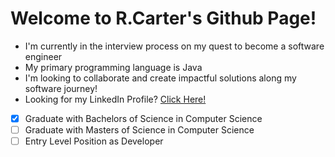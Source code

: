 # Welcome to R.Carter's Github Page! 
+ I'm currently in the interview process on my quest to become a software engineer
+ My primary programming language is Java
+ I'm looking to collaborate and create impactful solutions along my software journey!
+ Looking for my LinkedIn Profile? [Click Here!](https://www.linkedin.com/in/ramzi-carter-jr-7462bb204/)
- [x] Graduate with Bachelors of Science in Computer Science
- [ ] Graduate with Masters of Science in Computer Science
- [ ] Entry Level Position as Developer
